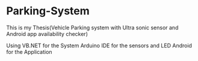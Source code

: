 # Parking-System
This is my Thesis(Vehicle Parking system with Ultra sonic sensor and Android app availability checker)

Using 
VB.NET for the System
Arduino IDE for the sensors and LED
Android for the Application

